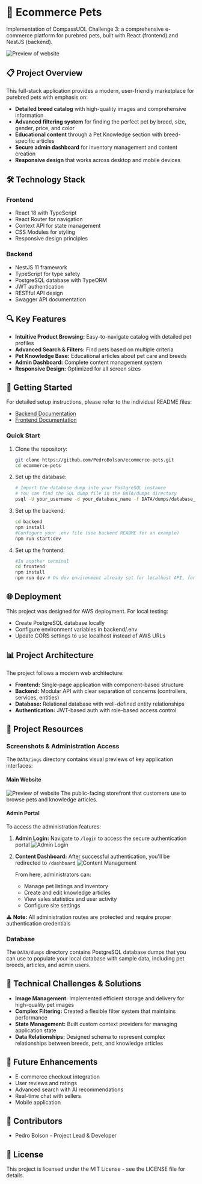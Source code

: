# 🐾 Ecommerce Pets

Implementation of CompassUOL Challenge 3: a comprehensive e-commerce platform for purebred pets, built with React (frontend) and NestJS (backend).

![Preview of website](DATA/imgs/preview.png)

## 📋 Project Overview

This full-stack application provides a modern, user-friendly marketplace for purebred pets with emphasis on:

- **Detailed breed catalog** with high-quality images and comprehensive information
- **Advanced filtering system** for finding the perfect pet by breed, size, gender, price, and color
- **Educational content** through a Pet Knowledge section with breed-specific articles
- **Secure admin dashboard** for inventory management and content creation
- **Responsive design** that works across desktop and mobile devices

## 🛠️ Technology Stack

### Frontend
- React 18 with TypeScript
- React Router for navigation
- Context API for state management
- CSS Modules for styling
- Responsive design principles

### Backend
- NestJS 11 framework
- TypeScript for type safety
- PostgreSQL database with TypeORM
- JWT authentication
- RESTful API design
- Swagger API documentation

## 🔍 Key Features

- **Intuitive Product Browsing:** Easy-to-navigate catalog with detailed pet profiles
- **Advanced Search & Filters:** Find pets based on multiple criteria
- **Pet Knowledge Base:** Educational articles about pet care and breeds
- **Admin Dashboard:** Complete content management system
- **Responsive Design:** Optimized for all screen sizes

## 🚀 Getting Started

For detailed setup instructions, please refer to the individual README files:
- [Backend Documentation](https://github.com/PedroBolson/ecommerce-pets/blob/dev/backend/README.md)
- [Frontend Documentation](https://github.com/PedroBolson/ecommerce-pets/blob/dev/frontend/README.md)

### Quick Start

1. Clone the repository:
   ```bash
   git clone https://github.com/PedroBolson/ecommerce-pets.git
   cd ecommerce-pets
   ```

2. Set up the database:
    ```bash
    # Import the database dump into your PostgreSQL instance
    # You can find the SQL dump file in the DATA/dumps directory
    psql -U your_username -d your_database_name -f DATA/dumps/database_dump.sql
    ```

3. Set up the backend:
    ```bash
    cd backend  
    npm install  
    #Configure your .env file (see backend README for an example)
    npm run start:dev
    ```  

4. Set up the frontend:
    ```bash
    #In another terminal
    cd frontend
    npm install
    npm run dev # On dev environment already set for localhost API, for external API use .env file for front too
    ```

## 🌐 Deployment

This project was designed for AWS deployment. For local testing:
- Create PostgreSQL database locally
- Configure environment variables in backend/.env
- Update CORS settings to use localhost instead of AWS URLs

## 📊 Project Architecture

The project follows a modern web architecture:
- **Frontend:** Single-page application with component-based structure
- **Backend:** Modular API with clear separation of concerns (controllers, services, entities)
- **Database:** Relational database with well-defined entity relationships
- **Authentication:** JWT-based auth with role-based access control

## 🧪 Project Resources

### Screenshots & Administration Access

The `DATA/imgs` directory contains visual previews of key application interfaces:

#### Main Website
![Preview of website](./Data/imgs/preview.png)
The public-facing storefront that customers use to browse pets and knowledge articles.

#### Admin Portal
To access the administration features:
1. **Admin Login:** Navigate to `/login` to access the secure authentication portal
   ![Admin Login](./Data/imgs/admin-login.png)

2. **Content Dashboard:** After successful authentication, you'll be redirected to `/dashboard`
   ![Content Management](./Data/imgs/admin-dashboard.png)
   
   From here, administrators can:
   - Manage pet listings and inventory
   - Create and edit knowledge articles
   - View sales statistics and user activity
   - Configure site settings

⚠️ **Note:** All administration routes are protected and require proper authentication credentials

### Database
The `DATA/dumps` directory contains PostgreSQL database dumps that you can use to populate your local database with sample data, including pet breeds, articles, and admin users.

## 🧠 Technical Challenges & Solutions

- **Image Management:** Implemented efficient storage and delivery for high-quality pet images
- **Complex Filtering:** Created a flexible filter system that maintains performance
- **State Management:** Built custom context providers for managing application state
- **Data Relationships:** Designed schema to represent complex relationships between breeds, pets, and knowledge articles

## 🔮 Future Enhancements

- E-commerce checkout integration
- User reviews and ratings
- Advanced search with AI recommendations
- Real-time chat with sellers
- Mobile application

## 👥 Contributors

- Pedro Bolson - Project Lead & Developer

## 📄 License

This project is licensed under the MIT License - see the LICENSE file for details.